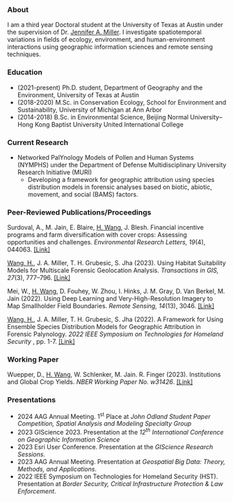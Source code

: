 ### About

I am a third year Doctoral student at the University of Texas at Austin under the supervision of Dr. <a target="_blank" href="https://liberalarts.utexas.edu/geography/faculty/jam5889">Jennifer A. Miller</a>. I investigate spatiotemporal variations in fields of ecology, environment, and human-environment interactions using geographic information sciences and remote sensing techniques. 

### Education

- (2021-present) Ph.D. student, Department of Geography and the Environment, University of Texas at Austin
- (2018-2020) M.Sc. in Conservation Ecology, School for Environment and Sustainability, University of Michigan at Ann Arbor
- (2014-2018) B.Sc. in Environmental Science, Beijing Normal University–Hong Kong Baptist University United International College

### Current Research 
- Networked PalYnology Models of Pollen and Human Systems (NYMPHS) under the Department of Defense Multidisciplinary University Research Initiative (MURI)
  - Developing a framework for geographic attribution using species distribution models in forensic analyses based on biotic, abiotic, movement, and social (BAMS) factors. 

### Peer-Reviewed Publications/Proceedings
Surdoval, A., M. Jain, E. Blaire, <ins>H. Wang</ins>, J. Blesh. Financial incentive programs and farm diversification with cover crops: Assessing opportunities and challenges. <i>Environmental Research Letters, 19</i>(4), 044063. <a target="_blank" href="https://iopscience.iop.org/article/10.1088/1748-9326/ad35d8/meta">[Link]</a>

<ins>Wang, H.</ins>, J. A. Miller, T. H. Grubesic, S. Jha (2023). Using Habitat Suitability Models for Multiscale Forensic Geolocation Analysis. <i>Transactions in GIS, 27</i>(3), 777–796. <a target="_blank" href="https://onlinelibrary.wiley.com/doi/abs/10.1111/tgis.13052">[Link]</a>

Mei, W., <ins>H. Wang</ins>, D. Fouhey, W. Zhou, I. Hinks, J. M. Gray, D. Van Berkel, M. Jain (2022). Using Deep Learning and Very-High-Resolution Imagery to Map Smallholder Field Boundaries. <i>Remote Sensing, 14</i>(13), 3046. <a target="_blank" href="https://doi.org/10.3390/rs14133046">[Link]</a>

<ins>Wang, H.</ins>, J. A. Miller, T. H. Grubesic, S. Jha (2022). A Framework for Using Ensemble Species Distribution Models for Geographic Attribution in Forensic Palynology. <i>2022 IEEE Symposium on Technologies for Homeland Security </i>, pp. 1-7. <a target="_blank" href="https://ieeexplore.ieee.org/abstract/document/10025427">[Link]</a>

### Working Paper
Wuepper, D., <ins>H. Wang</ins>, W. Schlenker, M. Jain. R. Finger (2023). Institutions and Global Crop Yields. <i>NBER Working Paper No. w31426</i>. <a target="_blank" href="https://www.nber.org/papers/w31426">[Link]</a>

### Presentations
- 2024 AAG Annual Meeting. 1<sup>st</sup> Place at _John Odland Student Paper Competition, Spatial Analysis and Modeling Specialty Group_
- 2023 GIScience 2023. Presentation at the _12<sup>th</sup> International Conference on Geographic Information Science_
- 2023 Esri User Conference. Presentation at the _GIScience Research Sessions_. 
- 2023 AAG Annual Meeting. Presentation at _Geospatial Big Data: Theory, Methods, and Applications_.
- 2022 IEEE Symposium on Technologies for Homeland Security (HST). Presentation at _Border Security, Critical Infrastructure Protection & Law Enforcement_.
